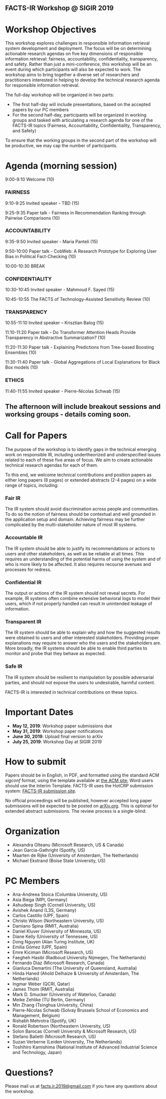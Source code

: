 ## FACTS-IR Workshop @ SIGIR 2019

# Workshop Objectives
This workshop explores challenges in responsible information retrieval system development and deployment. The focus will be on determining actionable research agendas on five key dimensions of responsible information retrieval: fairness, accountability, confidentiality, transparency, and safety. Rather than just a mini-conference, this workshop will be an event during which participants will also be expected to work.  The workshop aims to bring together a diverse set of researchers and practitioners interested in helping to develop the technical research agenda for responsible information retrieval. 

The full-day workshop will be organized in two parts: 
* The first half-day will include presentations, based on the accepted papers by our PC members
* For the second half-day, participants will be organized in working groups and tasked with articulating a research agenda for one of the FACTS-IR topics (Fairness, Accountability, Confidentiality, Transparency, and Safety)

To ensure that the working groups in the second part of the workshop will be productive, we may cap the number of participants. 

# Agenda (morning session)
9:00-9:10 Welcome (10)

### FAIRNESS
9:10-9:25 Invited speaker - TBD (15)

9:25-9:35 Paper talk - Fairness in Recommendation Ranking through Pairwise Comparisons (10)

### ACCOUNTABILITY
9:35-9:50 Invited speaker - Maria Panteli (15)

9:50-10:00 Paper talk - CobWeb: A Research Prototype for Exploring User Bias in Political Fact-Checking (10)

10:00-10:30 BREAK

### CONFIDENTIALITY
10:30-10:45 Invited speaker - Mahmoud F. Sayed  (15)

10:45-10:55 The FACTS of Technology-Assisted Sensitivity Review (10)

### TRANSPARENCY
10:55-11:10 Invited speaker – Krisztian Balog (15)
 
11:10-11:20 Paper talk - Do Transformer Attention Heads Provide Transparency in Abstractive Summarization? (10)

11:20-11:30 Paper talk - Explaining Predictions from Tree-based Boosting Ensembles (10)

11:30-11:40 Paper talk - Global Aggregations of Local Explanations for Black Box models (10)

### ETHICS
11:40-11:55 Invited speaker - Pierre-Nicolas Schwab (15)

## The afternoon will include breakout sessions and worksing groups - details coming soon.


# Call for Papers 
The purpose of the workshop is to identify gaps in the technical emerging work on responsible IR, including undertheorized and underspecified issues related to each of these five areas of focus.  We aim to create actionable technical research agendas for each of them. 

To this end, we welcome technical contributions and position papers as either long papers (8 pages) or extended abstracts (2-4 pages) on a wide range of topics, including:

### Fair IR
The IR system should avoid discrimination across people and communities. To do so the notion of fairness should be contextual and well grounded in the application setup and domain. Achieving fairness may be further complicated by the multi-stakeholder nature of most IR systems.

### Accountable IR
The IR system should be able to justify its recommendations or actions to users and other stakeholders, as well as be reliable at all times.  This requires an understanding of the potential harms of using the system and of who is more likely to be affected.  It also requires recourse avenues and processes for redress.

### Confidential IR 
The output or actions of the IR system should not reveal secrets. For example, IR systems often combine extensive behavioral logs to model their users, which if not properly handled can result in unintended leakage of information.   

### Transparent IR
The IR system should be able to explain why and how the suggested results were obtained to users and other interested stakeholders.  Providing proper explanations may require to answer who the users and the stakeholders are.  More broadly, the IR systems should be able to enable third parties to monitor and probe that they behave as expected. 

### Safe IR 
The IR system should be resilient to manipulation by possible adversarial parties, and should not expose the users to undesirable, harmful content.  

FACTS-IR is interested in technical contributions on these topics.

# Important Dates
* **May 12, 2019**:     Workshop paper submissions due
* **May 31, 2019**:    Workshop paper notifications
* **June 30, 2019**:   Upload final version to arXiv
* **July 25, 2019**:   Workshop Day at SIGIR 2019

# How to submit
Papers should be in English, in PDF, and formatted using the standard ACM _sigconf_ format, using the template available at [the ACM site]( https://www.acm.org/publications/proceedings-template); Word users should use the Interim Template. FACTS-IR uses the HotCRP submission system: [FACTS-IR submission site](https://facts-ir-2019.hotcrp.com/). 

No official proceedings will be published, however accepted long paper submissions will be expected to be posted on [arXiv.org](arXiv.org). This is optional for extended abstract submissions. The review process is a single-blind. 

# Organization 
* Alexandra Olteanu (Microsoft Research, US & Canada)
* Jean Garcia-Gathright (Spotify, US)
* Maarten de Rijke (University of Amsterdam, The Netherlands)
* Michael Ekstrand (Boise State University, US)

# PC Members
* Ana-Andreea Stoica (Columbia University, US)
* Asia Biega (MPI, Germany)
* Ashudeep Singh (Cornell University, US)
* Avishek	Anand	(L3S, Germany)
* Carlos Castillo (UPF, Spain)
* Christo Wilson (Northeastern University, US)
* Damiano Spina (RMIT, Australia)
* Daniel Kluver (University of Minnesota, US)
* Diane	Kelly	(University of Tennessee, US)
* Dong Nguyen (Alan Turing Institute, UK)
* Emilia	Gómez	(UPF, Spain)
* Emre Kiciman (Microsoft Research, US)
* Faegheh Hasibi (Radboud University Nijmegen, The Netherlands)
* Fernando Diaz (Microsoft Research, Canada)
* Gianluca Demartini (The University of Queensland, Australia)
* Hinda Haned (Ahold Delhaize & University of Amsterdam, The Netherlands)
* Ingmar Weber (QCRI, Qatar)
* James Thom (RMIT, Australia)
* Mark D. Smucker (University of Waterloo, Canada)
* Meike Zehlike (TU Berlin, Germany)
* Min Zhang (Tsinghua University, China)
* Pierre-Nicolas Schwab (Solvay Brussels School of Economics and Management, Belgium)
* Rishabh Mehrotra (Spotify, UK)
* Ronald Robertson (Northeastern University, US)
* Solon Barocas	(Cornell University & Microsoft Research, US) 
* Stefano Balietti (Microsoft Research, US)
* Suzan Verberne (Leiden University, The Netherlands)
* Toshihiro Kamishima (National Institute of Advanced Industrial Science and Technology, Japan)

# Questions?
Please mail us at facts.ir.2019@gmail.com if you have any questions about the workshop.
